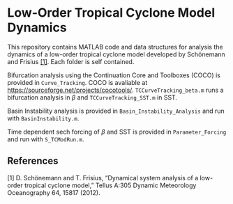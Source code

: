 # Low-Order Tropical Cyclone Model Dynamics
This repository contains MATLAB code and data structures for analysis the dynamics of a low-order tropical cyclone model developed by Schönemann and Frisius [[1]](#1). Each folder is self contained. 

Bifurcation analysis using the Continuation Core and Toolboxes (COCO) is provided in `Curve_Tracking`. 
COCO is avaliable at https://sourceforge.net/projects/cocotools/. 
`TCCurveTracking_beta.m` runs a bifurcation analysis in $\beta$ and `TCCurveTracking_SST.m` in SST. 

Basin Instability analysis is provided in `Basin_Instability_Analysis` and run with `BasinInstability.m`.

Time dependent sech forcing of $\beta$ and SST is provided in `Parameter_Forcing` and run with `S_TCModRun.m`.


## References
<a id="1">[1]</a> D. Schönemann and T. Frisius, “Dynamical system analysis of a low-order tropical cyclone model,” Tellus A:305 Dynamic Meteorology Oceanography 64, 15817 (2012).
